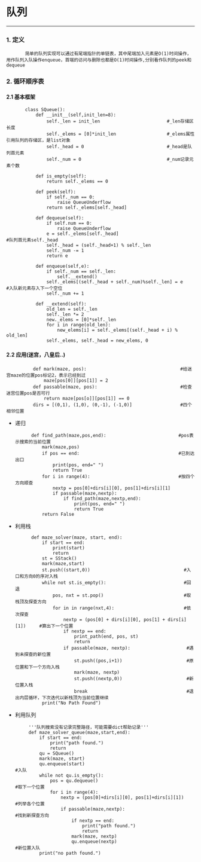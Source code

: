 # 队列
___
### 1. 定义
   
           简单的队列实现可以通过有尾端指针的单链表，其中尾端加入元素是O(1)时间操作，用作队列入队操作enqueue，首端的访问与删除也都是O(1)时间操作,分别看作队列的peek和dequeue
           
### 2. 循环顺序表

#### 2.1 基本框架
  
           class SQueue():
               def __init__(self,init_len=8):
                   self._len = init_len                         #_len存储区长度
                   self._elems = [0]*init_len                   #_elems属性引用队列的存储区，是list对象
                   self._head = 0                               #_head是队列首元素
                   self._num = 0                                #_num记录元素个数
                   
               def is_empty(self):
                   return self._elems == 0
               
               def peek(self):
                   if self._num == 0:
                       raise QueueUnderflow
                   return self._elems[self._head]
                   
               def dequeue(self):
                   if self.num == 0:
                       raise QueueUnderflow 
                   e = self._elems[self._head]                                   #队列首元素self._head
                   self._head = (self._head+1) % self._len         
                   self._num -= 1
                   return e
                   
               def enqueue(self,e):
                   if self._num == self._len:
                       self.__extend()
                   self._elems[(self._head + self._num)%self._len] = e           #入队新元素存入下一个空位
                   self._num += 1
                   
               def __extend(self):
                   old_len = self._len
                   self._len *= 2
                   new._elems = [0]*self._len
                   for i in range(old_len):
                       new_elems[i] = self._elems[(self._head + i) % old_len]
                   self._elems, self._head = new_elems, 0
                   
#### 2.2 应用(迷宫，八皇后..)

              def mark(maze, pos):                                   #给迷宫maze的位置pos标记2，表示已经到过
                  maze[pos[0]][pos[1]] = 2
              def passable(maze, pos):                               #检查迷宫位置pos是否可行
                  return maze[pos[o]][pos[1]] == 0
              dirs = [(0,1), (1,0), (0,-1), (-1,0)]                  #四个相邻位置
                  

  * 递归
  
              def find_path(maze,pos,end):                           #pos表示搜索的当前位置
                  mark(maze,pos)        
                  if pos == end:                                     #已到达出口
                      print(pos, end=" ")
                      return True
                  for i in range(4):                                 #按四个方向顺查
                      nextp = pos[0]+dirs[i][0], pos[1]+dirs[i][1]
                      if passable(maze,nextp):
                          if find_path(maze,nextp,end):
                              print(pos, end=" ")
                              return True
                  return False
                  
  * 利用栈
  
              def maze_solver(maze, start, end):
                  if start == end:
                      print(start)
                      return
                  st = SStack()
                  mark(maze,start)
                  st.push((start,0))                                   #入口和方向0的序对入栈
                  while not st.is_empty():                             #回退
                      pos, nxt = st.pop()                              #取栈顶及探查方向
                      for in in range(nxt,4):                          #依次探查
                          nextp = (pos[0] + dirs[i][0], pos[1] + dirs[i][1])     #算出下一个位置
                          if nextp == end:
                              print_path(end, pos, st)
                              return
                          if passable(maze, nextp):                     #遇到未探查的新位置
                              st.push((pos,i+1))                        #原位置和下一个方向入栈
                              mark(maze, nextp)
                              st.push((nextp,0))                        #新位置入栈
                              break                                     #退出内层循环，下次迭代以新栈顶为当前位置继续
                  print("No Path Found")
                  
   * 利用队列
   
              '''队列搜索没有记录完整路径，可能需要dict帮助记录'''
              def maze_solver_queue(maze,start,end):
                  if start == end:
                      print("path found.")
                      return
                  qu = SQueue()
                  mark(maze, start)
                  qu.enqueue(start)                                              #入队
                  while not qu.is_empty():
                      pos = qu.dequeue()                                        #取下一个位置
                      for i in range(4):
                          nextp = (pos[0]+dirs[i][0], pos[1]+dirs[i][1])        #列举各个位置
                          if passable(maze,nextp):                              #找到新探查方向
                              if nextp == end:                              
                                  print("path found.")
                                  return
                              mark(maze, nextp)
                              qu.enqueue(nextp)                                 #新位置入队
                  print("no path found.")
  
                   
               
